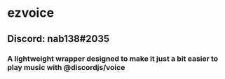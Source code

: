 # ezvoice

## Discord: nab138#2035

### A lightweight wrapper designed to make it just a bit easier to play music with @discordjs/voice